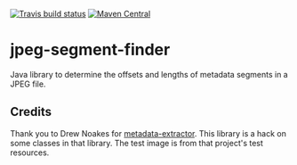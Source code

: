 [![Travis build status](https://img.shields.io/travis/mike10004/jpeg-segment-finder.svg)](https://travis-ci.org/mike10004/jpeg-segment-finder)
[![Maven Central](https://img.shields.io/maven-central/v/com.github.mike10004/jpeg-segment-finder.svg)](https://repo1.maven.org/maven2/com/github/mike10004/jpeg-segment-finder/)

# jpeg-segment-finder

Java library to determine the offsets and lengths of metadata segments in 
a JPEG file.

## Credits

Thank you to Drew Noakes for [metadata-extractor][metadata-extractor]. This 
library is a hack on some classes in that library. The test image is from 
that project's test resources.

[metadata-extractor]: https://github.com/drewnoakes/metadata-extractor

